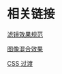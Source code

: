 # 相关链接

[滤镜效果规范](http://w3.org/TR/filter-effects)

[图像混合效果](http://w3.org/TR/compositing)

[CSS 过渡](http://w3.org/TR/css-transitions)
